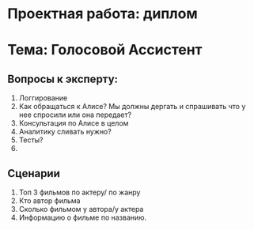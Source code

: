 # Проектная работа: диплом
# Тема: Голосовой Ассистент

## Вопросы к эксперту: 
1. Логгирование
2. Как обращаться к Алисе? Мы должны дергать и спрашивать что у нее спросили или она передает?
3. Консультация по Алисе в целом
4. Аналитику сливать нужно?
5. Тесты? 
6. 


## Сценарии
1. Топ 3 фильмов по актеру/ по жанру
2. Кто автор фильма
3. Сколько фильмом у автора/у актера
4. Информацию о фильме по названию.